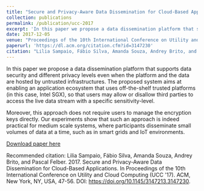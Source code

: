 ```yaml
---
title: "Secure and Privacy-Aware Data Dissemination for Cloud-Based Applications"
collection: publications
permalink: /publication/ucc-2017
excerpt: 'In this paper we propose a data dissemination platform that supports data security and different privacy levels even when the platform and the data are hosted by untrusted infrastructures.'
date: 2017-12-05
venue: "Proceedings of the 10th International Conference on Utility and Cloud Computing (UCC '17)"
paperurl: 'https://dl.acm.org/citation.cfm?id=3147230'
citation: "Lilia Sampaio, Fábio Silva, Amanda Souza, Andrey Brito, and Pascal Felber. 2017. Secure and Privacy-Aware Data Dissemination for Cloud-Based Applications. In Proceedings of the 10th International Conference on Utility and Cloud Computing (UCC '17). ACM, New York, NY, USA, 47-56. DOI: https://doi.org/10.1145/3147213.3147230."
---
```

In this paper we propose a data dissemination platform that supports data security and different privacy levels even when the platform and the data are hosted by untrusted infrastructures. The proposed system aims at enabling an application ecosystem that uses off-the-shelf trusted platforms (in this case, Intel SGX), so that users may allow or disallow third parties to access the live data stream with a specific sensitivity-level.

Moreover, this approach does not require users to manage the encryption keys directly. Our experiments show that such an approach is indeed practical for medium scale systems, where participants disseminate small volumes of data at a time, such as in smart grids and IoT environments.

[Download paper here](https://arxiv.org/pdf/1803.00989.pdf)

Recommended citation: Lilia Sampaio, Fábio Silva, Amanda Souza, Andrey Brito, and Pascal Felber. 2017. Secure and Privacy-Aware Data Dissemination for Cloud-Based Applications. In Proceedings of the 10th International Conference on Utility and Cloud Computing (UCC '17). ACM, New York, NY, USA, 47-56. DOI: https://doi.org/10.1145/3147213.3147230.